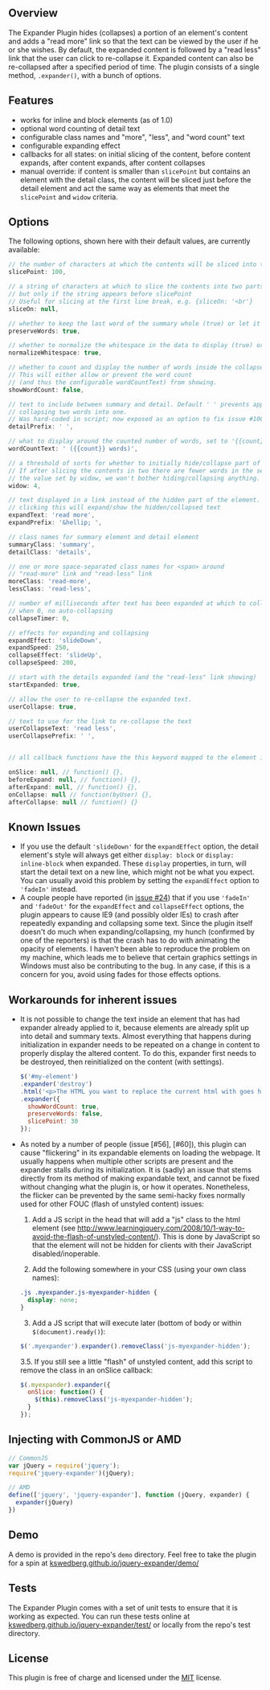 ## Overview

The Expander Plugin hides (collapses) a portion of an element's content and adds a "read more" link so that the text can be viewed by the user if he or she wishes. By default, the expanded content is followed by a "read less" link that the user can click to re-collapse it. Expanded content can also be re-collapsed after a specified period of time. The plugin consists of a single method, `.expander()`, with a bunch of options.

## Features

* works for inline and block elements (as of 1.0)
* optional word counting of detail text
* configurable class names and "more", "less", and "word count" text
* configurable expanding effect
* callbacks for all states: on initial slicing of the content, before content expands, after content expands, after content collapses
* manual override: if content is smaller than `slicePoint` but contains an element with the detail class, the content will be sliced just before the detail element and act the same way as elements that meet the `slicePoint` and `widow` criteria.


## Options

The following options, shown here with their default values, are currently available:

```javascript
// the number of characters at which the contents will be sliced into two parts.
slicePoint: 100,

// a string of characters at which to slice the contents into two parts,
// but only if the string appears before slicePoint
// Useful for slicing at the first line break, e.g. {sliceOn: '<br'}
sliceOn: null,

// whether to keep the last word of the summary whole (true) or let it slice in the middle of a word (false)
preserveWords: true,

// whether to normalize the whitespace in the data to display (true) or not (false)
normalizeWhitespace: true,

// whether to count and display the number of words inside the collapsed text
// This will either allow or prevent the word count
// (and thus the configurable wordCountText) from showing.
showWordCount: false,

// text to include between summary and detail. Default ' ' prevents appearance of
// collapsing two words into one.
// Was hard-coded in script; now exposed as an option to fix issue #106.
detailPrefix: ' ',

// what to display around the counted number of words, set to '{{count}}' to show only the number
wordCountText: ' ({{count}} words)',

// a threshold of sorts for whether to initially hide/collapse part of the element's contents.
// If after slicing the contents in two there are fewer words in the second part than
// the value set by widow, we won't bother hiding/collapsing anything.
widow: 4,

// text displayed in a link instead of the hidden part of the element.
// clicking this will expand/show the hidden/collapsed text
expandText: 'read more',
expandPrefix: '&hellip; ',

// class names for summary element and detail element
summaryClass: 'summary',
detailClass: 'details',

// one or more space-separated class names for <span> around
// "read-more" link and "read-less" link
moreClass: 'read-more',
lessClass: 'read-less',

// number of milliseconds after text has been expanded at which to collapse the text again.
// when 0, no auto-collapsing
collapseTimer: 0,

// effects for expanding and collapsing
expandEffect: 'slideDown',
expandSpeed: 250,
collapseEffect: 'slideUp',
collapseSpeed: 200,

// start with the details expanded (and the "read-less" link showing)
startExpanded: true,

// allow the user to re-collapse the expanded text.
userCollapse: true,

// text to use for the link to re-collapse the text
userCollapseText: 'read less',
userCollapsePrefix: ' ',


// all callback functions have the this keyword mapped to the element in the jQuery set when .expander() is called

onSlice: null, // function() {},
beforeExpand: null, // function() {},
afterExpand: null, // function() {},
onCollapse: null // function(byUser) {},
afterCollapse: null // function() {}
```

## Known Issues

* If you use the default `'slideDown'` for the `expandEffect` option, the detail element's style will always get either `display: block` or `display: inline-block` when expanded. These `display` properties, in turn, will start the detail text on a new line, which might not be what you expect. You can usually avoid this problem by setting the `expandEffect` option to `'fadeIn'` instead.
* A couple people have reported (in [issue #24](https://github.com/kswedberg/jquery-expander/issues/24)) that if you use `'fadeIn'` and
`'fadeOut'` for the `expandEffect` and `collapseEffect` options, the plugin
appears to cause IE9 (and possibly older IEs) to crash after repeatedly
expanding and collapsing some text. Since the plugin itself doesn't do much
when expanding/collapsing, my hunch (confirmed by one of the reporters) is
that the crash has to do with animating the opacity of elements. I haven't
been able to reproduce the problem on my machine, which leads me to believe
that certain graphics settings in Windows must also be contributing to the
bug. In any case, if this is a concern for you, avoid using fades for those
effects options.

## Workarounds for inherent issues

* It is not possible to change the text inside an element that has had expander already applied to it, because elements are already split up into detail and summary texts. Almost everything that happens during initialization in expander needs to be repeated on a change in content to properly display the altered content. To do this, expander first needs to be destroyed, then reinitialized on the content (with settings).
  ```js
  $('#my-element')
  .expander('destroy')
  .html('<p>The HTML you want to replace the current html with goes here</p>')
  .expander({
    showWordCount: true,
    preserveWords: false,
    slicePoint: 30
  });
  ```

* As noted by a number of people (issue [#56], [#60]), this plugin can cause
"flickering" in its expandable elements on loading the webpage. It usually happens when multiple other scripts are present and the expander stalls during its initialization. It is (sadly) an issue that stems directly from its method of making expandable text, and cannot be fixed without changing what the plugin is, or how it operates. Nonetheless, the flicker can be prevented by the same semi-hacky fixes normally used for other FOUC (flash of unstyled content) issues:

  1. Add a JS script in the head that will add a "js" class to the html element
  (see http://www.learningjquery.com/2008/10/1-way-to-avoid-the-flash-of-unstyled-content/).
  This is done by JavaScript so that the element will not be hidden for clients with their JavaScript disabled/inoperable.

  2. Add the following somewhere in your CSS (using your own class names):
    ```css
    .js .myexpander.js-myexpander-hidden {
      display: none;
    }
    ```

  3. Add a JS script that will execute later (bottom of body or within `$(document).ready()`):
    ```js
    $('.myexpander').expander().removeClass('js-myexpander-hidden');
    ```

  3.5. If you still see a little "flash" of unstyled content, add this script to remove the class in an onSlice callback:
  ```js
  $(.myexpander).expander({
    onSlice: function() {
      $(this).removeClass('js-myexpander-hidden');
    }
  });
  ```

## Injecting with CommonJS or AMD

```js
// CommonJS
var jQuery = require('jquery');
require('jquery-expander')(jQuery);

// AMD
define(['jquery', 'jquery-expander'], function (jQuery, expander) {
  expander(jQuery)
})
```

## Demo

A demo is provided in the repo's `demo` directory. Feel free to take the plugin for a spin at [kswedberg.github.io/jquery-expander/demo/][3]

## Tests

The Expander Plugin comes with a set of unit tests to ensure that it is working as expected. You can run these tests online at [kswedberg.github.io/jquery-expander/test/][1] or locally from the repo's test directory.

## License

This plugin is free of charge and licensed under the [MIT][2] license.

[1]: https://kswedberg.github.io/jquery-expander/test/
[2]: http://kswedberg.mit-license.org/
[3]: https://kswedberg.github.io/jquery-expander/demo/
